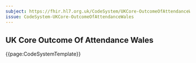 ```yaml
---
subject: https://fhir.hl7.org.uk/CodeSystem/UKCore-OutcomeOfAttendanceWales
issue: CodeSystem-UKCore-OutcomeOfAttendanceWales
---
```

## UK Core Outcome Of Attendance Wales

{{page:CodeSystemTemplate}}